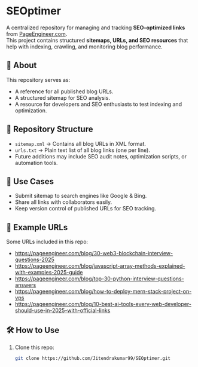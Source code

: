 # SEOptimer
A centralized repository for managing and tracking **SEO-optimized links** from [PageEngineer.com](https://pageengineer.com).  
This project contains structured **sitemaps, URLs, and SEO resources** that help with indexing, crawling, and monitoring blog performance.  

## 📖 About
This repository serves as:
- A reference for all published blog URLs.
- A structured sitemap for SEO analysis.
- A resource for developers and SEO enthusiasts to test indexing and optimization.

## 📂 Repository Structure
- `sitemap.xml` → Contains all blog URLs in XML format.
- `urls.txt` → Plain text list of all blog links (one per line).
- Future additions may include SEO audit notes, optimization scripts, or automation tools.

## 🚀 Use Cases
- Submit sitemap to search engines like Google & Bing.
- Share all links with collaborators easily.
- Keep version control of published URLs for SEO tracking.

## 🔗 Example URLs
Some URLs included in this repo:
- https://pageengineer.com/blog/30-web3-blockchain-interview-questions-2025
- https://pageengineer.com/blog/javascript-array-methods-explained-with-examples-2025-guide
- https://pageengineer.com/blog/top-30-python-interview-questions-answers
- https://pageengineer.com/blog/how-to-deploy-mern-stack-project-on-vps
- https://pageengineer.com/blog/10-best-ai-tools-every-web-developer-should-use-in-2025-with-official-links

## 🛠️ How to Use
1. Clone this repo:
   ```bash
   git clone https://github.com/Jitendrakumar99/SEOptimer.git
